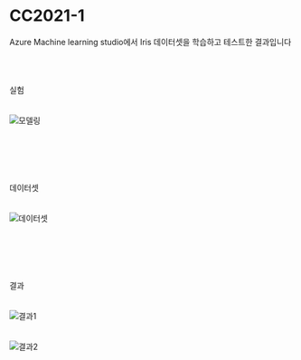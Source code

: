# CC2021-1
Azure Machine learning studio에서 Iris 데이터셋을 학습하고 테스트한 결과입니다


<br/><br/><br/>
실험
<br/><br/><br/>
![모델링](https://user-images.githubusercontent.com/83013439/115728318-61cf7900-a3bf-11eb-938d-9c25fd8e1857.PNG)
<br/><br/><br/>

<br/><br/><br/>
데이터셋
<br/><br/><br/>
![데이터셋](https://user-images.githubusercontent.com/83013439/115728386-70b62b80-a3bf-11eb-8a94-8a8c1074029f.PNG)
<br/><br/><br/>

<br/><br/><br/>
결과
<br/><br/><br/>
![결과1](https://user-images.githubusercontent.com/83013439/115727686-cd651680-a3be-11eb-9a54-0b47bea96b8d.PNG)
<br/><br/><br/>
![결과2](https://user-images.githubusercontent.com/83013439/115727737-d950d880-a3be-11eb-875b-899d46098422.PNG)
<br/><br/><br/>

